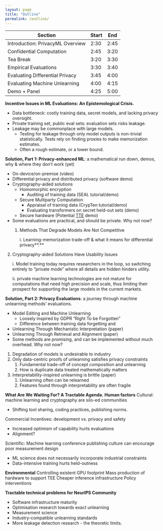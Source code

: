 ```yaml
---
layout: page
title: "Outline"
permalink: /outline/
---
```


| Section                          | Start | End  |
|----------------------------------|-------|------|
| Introduction: PrivacyML Overview | 2:30  | 2:45 |
| Confidential Computation         | 2:45  | 3:20 |
| Tea Break                        | 3:20  | 3:30 |
| Empirical Evaluations            | 3:30  | 3:40 |
| Evaluating Differential Privacy  | 3:45  | 4:00 |
| Evaluating Machine Unlearning    | 4:00  | 4:15 |
| Demo + Panel                     | 4:25  | 5:00 |

**Incentive Issues in ML Evaluations: An Epistemological Crisis.**

* Data bottleneck: costly training data, secret models, and lacking privacy oversight.
* Private training set, public eval sets: evaluation sets risks leakage.
* Leakage may be commonplace with large models.
  * Testing for leakage through only model outputs is non-trivial statistically. Tests rely on finding proxies to make memorization estimates.
  * Often a rough estimate, or a lower bound.

**Solution, Part 1: Privacy-enhanced ML**: a mathematical run down, demos, why & where they don’t work (yet)

* On-device/on-premise (video)
* Differential privacy and distributed privacy (software demo)
* Cryptography-aided solutions
  * Homomorphic encryption
    * Auditing of training data  (SEAL tutorial/demo)
  * Secure Multiparty Computation
    * Appraisal of training data  (CrypTen tutorial/demo)
    * Evaluating transformers on secret held-out sets (demo)
  * Secure hardware (Potential [TTE](https://learn.microsoft.com/en-us/azure/confidential-computing/trusted-execution-environment) demo)
* Some evaluations are practical, and should be private. Why not now?
  1. Methods That Degrade Models Are Not Competitive

		i. Learning-memorization trade-off & what it means for differential privacy**.**

2. Cryptography-aided Solutions Have Usability Issues

   i. Model training today requires researchers in the loop, so switching entirely to ”private mode” where all details are hidden hinders utility.

   ii. private machine learning technologies are not mature for computations that need high precision and scale, thus limiting their prospect for supporting the large models in the current markets.

**Solution, Part 2: Privacy Evaluations**: a journey through machine unlearning methods’ evaluations.

* Model Editing and Machine Unlearning
  * Loosely inspired by GDPR “Right To be Forgotten”
  * Difference between training data forgetting and
* Unlearning Through Mechanistic Interpretation (paper)
* Unlearning Through Retrieval and Alignment (paper)
* Some methods are promising, and can be implemented without much overhead. Why not now?
1. Degradation of models is undesirable to industry
2. Only data-centric proofs of unlearning satisfies privacy constraints
   1. Fundamental trade-off of concept composition and unlearning
   2. How is duplicate data treated mathematically matters
3. Interpretability-inspired unlearning is brittle (paper)
   1. Unlearning often can be relearned
   2. Features found through interpretability are often fragile

**What Are We Waiting For? A Tractable Agenda.**
**Human factors**
Cultural: machine learning and cryptography are silo-ed communities

* Shifting tool sharing, coding practices, publishing norms.

Commercial Incentives: development vs. privacy and safety

* Increased optimism of capability hurts evaluations
* Alignment?

Scientific: Machine learning conference publishing culture can encourage poor measurement design

* ML science does not necessarily incorporate industrial constraints
* Data-intensive training hurts held-outness

**Environmental**
Controlling existent GPU footprint
Mass production of hardware to support TEE
Cheaper inference infrastructure
Policy interventions

**Tractable technical problems for NeurIPS Community**

* Software infrastructure maturity
* Optimisation research towards exact unlearning
* Measurement science
* Industry-compatible unlearning standards
* More leakage detection research \- the theoretic limits.
